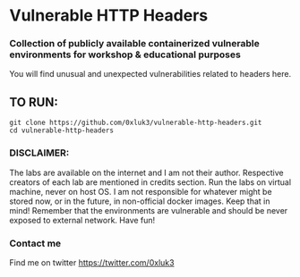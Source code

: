# Vulnerable HTTP Headers
### Collection of publicly available containerized vulnerable environments for workshop & educational purposes
You will find unusual and unexpected vulnerabilities related to headers here.

## TO RUN:
```
git clone https://github.com/0xluk3/vulnerable-http-headers.git
cd vulnerable-http-headers
```

### DISCLAIMER:
The labs are available on the internet and I am not their author. Respective creators of each lab are mentioned in credits section.
Run the labs on virtual machine, never on host OS. 
I am not responsible for whatever might be stored now, or in the future, in non-official docker images. Keep that in mind!
Remember that the environments are vulnerable and should be never exposed to external network.
Have fun!

### Contact me
Find me on twitter https://twitter.com/0xluk3
